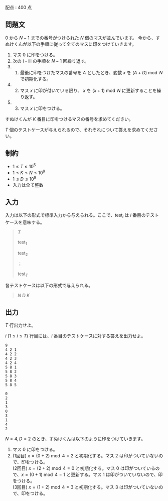 配点 : $400$ 点

## 問題文

$0$ から $N-1$ までの番号がつけられた $N$ 個のマスが並んでいます。
今から、すぬけくんが以下の手順に従って全てのマスに印をつけていきます。

1. マス $0$ に印をつける。
2. 次の i - iii の手順を $N - 1$ 回繰り返す。
1.    1. 最後に印をつけたマスの番号を $A$ としたとき、変数 $x$ を $(A+D) \bmod N$ で初期化する。
2.    2. マス $x$ に印が付いている限り、 $x$ を $(x+1) \bmod N$ に更新することを繰り返す。
3.    3. マス $x$ に印をつける。

すぬけくんが $K$ 番目に印をつけるマスの番号を求めてください。

$T$ 個のテストケースが与えられるので、それぞれについて答えを求めてください。

## 制約

- $1\leq T \leq 10^5$
- $1\leq K\leq N \leq 10^9$
- $1\leq D \leq 10^9$
- 入力は全て整数

## 入力

入力は以下の形式で標準入力から与えられる。ここで、$\mathrm{test}_i$ は $i$ 番目のテストケースを意味する。

> $T$
> 
> $\mathrm{test}_1$
> 
> $\mathrm{test}_2$
> 
> $\vdots$
> 
> $\mathrm{test}_T$

各テストケースは以下の形式で与えられる。

> $N$ $D$ $K$

## 出力

$T$ 行出力せよ。

$i\ (1\leq i \leq T)$ 行目には、$i$ 番目のテストケースに対する答えを出力せよ。

```input1
9
4 2 1
4 2 2
4 2 3
4 2 4
5 8 1
5 8 2
5 8 3
5 8 4
5 8 5
```

```output1
0
2
1
3
0
3
1
4
2
```

$N=4,D=2$ のとき、すぬけくんは以下のように印をつけていきます。

1. マス $0$ に印をつける。
2. (1回目) $x=(0+2)\bmod 4=2$ と初期化する。マス $2$ は印がついていないので、印をつける。
<br>(2回目) $x=(2+2)\bmod 4=0$ と初期化する。マス $0$ は印がついているので、$x=(0+1)\bmod 4=1$ と更新する。マス $1$ は印がついていないので、印をつける。
<br>(3回目) $x=(1+2)\bmod 4=3$ と初期化する。マス $3$ は印がついていないので、印をつける。